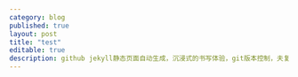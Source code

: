 ```yaml
---
category: blog
published: true
layout: post
title: "test"
editable: true
description: github jekyll静态页面自动生成，沉浸式的书写体验，git版本控制，夫复何求？
---
```






[BeiYuu]:    http://beiyuu.com  "BeiYuu"
